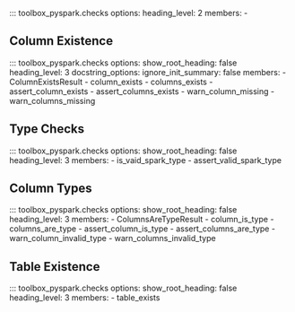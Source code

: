 ::: toolbox_pyspark.checks
    options:
        heading_level: 2
        members:
            -


## Column Existence

::: toolbox_pyspark.checks
    options:
        show_root_heading: false
        heading_level: 3
        docstring_options:
            ignore_init_summary: false
        members:
            - ColumnExistsResult
            - column_exists
            - columns_exists
            - assert_column_exists
            - assert_columns_exists
            - warn_column_missing
            - warn_columns_missing


## Type Checks

::: toolbox_pyspark.checks
    options:
        show_root_heading: false
        heading_level: 3
        members:
            - is_vaid_spark_type
            - assert_valid_spark_type


## Column Types

::: toolbox_pyspark.checks
    options:
        show_root_heading: false
        heading_level: 3
        members:
            - ColumnsAreTypeResult
            - column_is_type
            - columns_are_type
            - assert_column_is_type
            - assert_columns_are_type
            - warn_column_invalid_type
            - warn_columns_invalid_type


## Table Existence

::: toolbox_pyspark.checks
    options:
        show_root_heading: false
        heading_level: 3
        members:
            - table_exists
